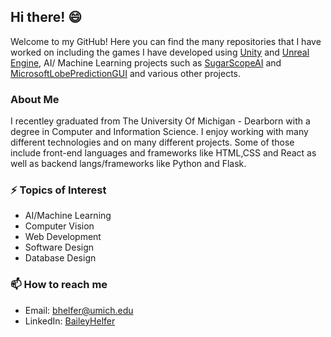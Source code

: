 ## Hi there! 😄
Welcome to my GitHub! Here you can find the many repositories that I have worked on including the games I have developed using <a href = "https://github.com/BaileyHelfer/CIS487-3DGame">Unity</a> and <a href = "https://github.com/ajatucker/vr-wheelchair-soccer">Unreal Engine</a>, AI/ Machine Learning projects such as <a href = "https://github.com/BaileyHelfer/SugarScope_AI">SugarScopeAI</a> and <a href = "https://github.com/BaileyHelfer/MicrosoftLobePredictionGUI">MicrosoftLobePredictionGUI</a> and various other projects.

### About Me 
I recentley graduated from The University Of Michigan - Dearborn with a degree in Computer and Information Science. I enjoy working with many different technologies and on many different projects. Some of those include front-end languages and frameworks like HTML,CSS and React as well as backend langs/frameworks like Python and Flask.

### ⚡ Topics of Interest 
- AI/Machine Learning
- Computer Vision 
- Web Development 
- Software Design
- Database Design

### 📫 How to reach me
- Email: bhelfer@umich.edu
- LinkedIn: <a href="https://www.linkedin.com/in/bailey-helfer/">BaileyHelfer</a>

<!--
**BaileyHelfer/BaileyHelfer** is a ✨ _special_ ✨ repository because its `README.md` (this file) appears on your GitHub profile.

Here are some ideas to get you started:

- 🔭 I’m currently working on ...
- 🌱 I’m currently learning ...
- 👯 I’m looking to collaborate on ...
- 🤔 I’m looking for help with ...
- 💬 Ask me about ...
- 📫 How to reach me: ...
- 😄 Pronouns: ...
- ⚡ Fun fact: ...
-->
